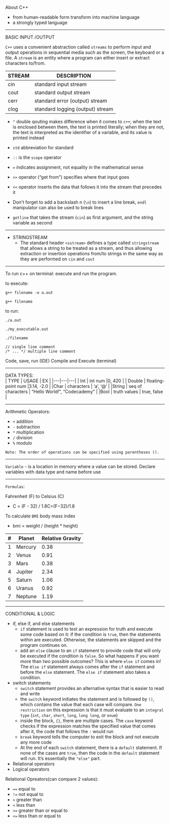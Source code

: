 About C++
- from human-readable form transform into machine language
- a strongly typed language

---------------------
BASIC INPUT /OUTPUT

`C++` uses a convenient abstraction called `streams` to perform input and output operations in sequential media such as the screen, the keyboard or a file. A `stream` is an entity where a program can either insert or extract characters to/from.
	
| STREAM | DESCRIPTION |
|---|---|
| cin | standard input stream  |
| cout | standard output stream  |
| cerr | standard error (output) stream  |
| clog | standard logging (output) stream  |

- `"` double qouting makes difference when it comes to `c++`; when the text is enclosed between them, the text is printed literally; when they are not, the text is interpreted as the identifier of a variable, and its value is printed instead
- `std` abbreviation for standard

- `::` is the `scope` operator

- `=` indicates assignment, not equality in the mathematical sense

- `>>` operator (“get from”) specifies where that input goes

- `<<` operator inserts the data that follows it into the stream that precedes it

- Don't forget to add a backslash n (`\n`) to insert a line break, `endl` manipulator can also be used to break lines

- `getline` that takes the stream (`cin`) as first argument, and the string variable as second

-------
- STRINGSTREAM
    - The standard header `<sstream>` defines a type called `stringstream` that allows a string to be treated as a stream, and thus allowing extraction or insertion operations from/to strings in the same way as they are performed on `cin` and `cout`


----------
To run c++ on terminal: execute and run the program.

to execute:

`g++ filename -o a.out` 

`g++ filename`

to run:

`./a.out`

`./my_executable.out`

`./filename`

```
// single line comment
/* ... */ multiple line comment
```

Code, save, run (IDE)
Compile and Execute (terminal)

------------
DATA TYPES:							
|  TYPE |  USAGE | EX  |
|---|---|---|
| Int  | int num  |0, 420   | 
| Double  | floating-point num  |3.14, -2.0   | 
|Char   | characters  | ‘a’, ‘@‘  | 
|String   | seq of characters  | “Hello World!”, “Codecademy”  | 
|Bool   | truth values  | true, false  | 

----------
Arithmetic Operators:
- `+` addition
- `-` subtraction
- `*` multiplication 
- `/` division
- `%` modulo

```Note: The order of operations can be specified using parentheses ().```

----------
`Variable` - is a location in memory where a value can be stored. Declare variables with data type and name before use



----------
`Formulas`:

Fahrenheit (F) to Celsius (C)
- C = (F - 32) / 1.8C=(F−32)/1.8

To calculate `BMI` body mass index
- bmi = weight / (height * height)

| #  | Planet  | Relative Gravity  |
|---|---|---|
| 1  | Mercury  | 0.38  |
| 2 | Venus | 0.91  |
| 3  | Mars  | 0.38  |
| 4  | Jupiter  | 2.34  |
| 5  | Saturn  | 1.06  |
| 6  | Uranus  | 0.92  |
| 7  | Neptune  | 1.19  |

------------
CONDITIONAL & LOGIC

- if, else if, and else statements
    - `if` statement is used to test an expression for truth and execute some code based on it: if the condition is `true`, then the statements within are executed. Otherwise, the statements are skipped and the program continues on.
    - add an `else` clause to an `if` statement to provide code that will only be executed if the condition is `false`. So what happens if you want more than two possible outcomes? This is where `else if` comes in! The e`lse if` statement always comes after the `if` statement and before the `else` statement. The `else if` statement also takes a condition.
- switch statements
    - `switch` statement provides an alternative syntax that is easier to read and write
    - the `switch` keyword initiates the statement and is followed by `()`, which contains the value that each case will compare. `One restriction` on this expression is that it must evaluate to an `integral type` (`int`, `char`, `short`, `long`, `long long`, or `enum`)
    - inside the block, `{}`, there are multiple cases. The `case` keyword checks if the expression matches the specified value that comes after it, the code that follows the `:` would run
    - `break` keyword tells the computer to exit the block and not execute any more code
    - At the end of each `switch` statement, there is a `default` statement. If none of the cases are `true`, then the code in the `default` statement will run. It’s essentially the `"else"` part.
- Relational operators
- Logical operators

Relational Opreators(can compare 2 values):
- `==` equal to
- `!=` not equal to
- `>` greater than
- `<` less than
- `>=` greater than or equal to
- `<=` less than or equal to